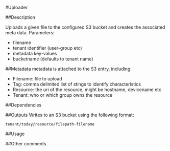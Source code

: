 #Uploader

##Description

Uploads a given file to the configured S3 bucket and creates the associated meta data.
Parameters:
- filename
- tenant identifier (user-group etc)
- metadata key-values
- bucketname (defaults to tenant name)


##Metadata
metadata is attached to the S3 entry, including:
- Filename: file to upload
- Tag: comma delimited list of stings to identify characteristics
- Resource: the uri of the resource, might be hostname, devicename etc
- Tenant: who or which group owns the resource
 

##Dependencies

##Outputs
Writes to an S3 bucket using the following format:

 `tenant/today/resource/filepath-filename`


##Usage

##Other comments